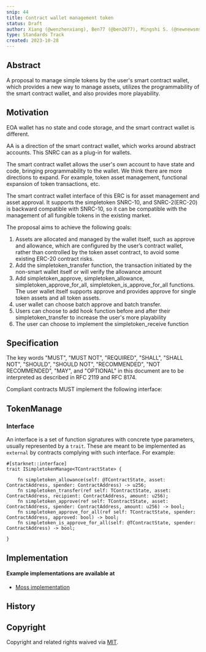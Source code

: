 ```yaml
---
snip: 44
title: Contract wallet management token
status: Draft
author: Xiang (@wenzhenxiang), Ben77 (@ben2077), Mingshi S. (@newnewsms)
type: Standards Track
created: 2023-10-28
---
```


## Abstract

A proposal to manage simple tokens by the user's smart contract wallet, which provides a new way to manage assets, utilizes the programmability of the smart contract wallet, and also provides more playability.

## Motivation

EOA wallet has no state and code storage, and the smart contract wallet is different.

AA is a direction of the smart contract wallet, which works around abstract accounts. This SNRC can as a plug-in for wallets.

The smart contract wallet allows the user's own account to have state and code, bringing programmability to the wallet. We think there are more directions to expand. For example, token asset management, functional expansion of token transactions, etc.

The smart contract wallet interface of this ERC is for asset management and asset approval. It supports the simpletoken SNRC-10, and SNRC-2(ERC-20) is backward compatible with SNRC-10, so it can be compatible with the management of all fungible tokens in the existing market.

The proposal aims to achieve the following goals:

1. Assets are allocated and managed by the wallet itself, such as approve and allowance, which are configured by the user’s contract wallet, rather than controlled by the token asset contract, to avoid some existing ERC-20 contract risks.
2. Add the simpletoken_transfer function, the transaction initiated by the non-smart wallet itself or  will verify the allowance amount
3. Add simpletoken_approve, simpletoken_allowance, simpletoken_approve_for_all, simpletoken_is_approve_for_all functions. The user wallet itself supports approve and provides approve 
 for single token assets and all token assets.
4. user wallet can choose batch approve and batch transfer. 
5. Users can choose to add hook function before and after their simpletoken_transfer to increase the user's more playability
6. The user can choose to implement the simpletoken_receive function


## Specification

The key words "MUST", "MUST NOT", "REQUIRED", "SHALL", "SHALL NOT", "SHOULD", "SHOULD NOT", "RECOMMENDED", "NOT RECOMMENDED", "MAY", and "OPTIONAL" in this document are to be interpreted as described in RFC 2119 and RFC 8174.

Compliant contracts MUST implement the following interface:

## TokenManage
### Interface


An interface is a set of function signatures with concrete type parameters, usually represented by a `trait`. These are meant to be implemented as `external` by contracts complying with such interface. For example:

```cairo
#[starknet::interface]
trait ISimpletokenManage<TContractState> {

    fn simpletoken_allowance(self: @TContractState, asset: ContractAddress, spender: ContractAddress) -> u256;
    fn simpletoken_transfer(ref self: TContractState, asset: ContractAddress, recipient: ContractAddress, amount: u256);
    fn simpletoken_approve(ref self: TContractState, asset: ContractAddress, spender: ContractAddress, amount: u256) -> bool;
    fn simpletoken_approve_for_all(ref self: TContractState, spender: ContractAddress, approved: bool) -> bool;
    fn simpletoken_is_approve_for_all(self: @TContractState, spender: ContractAddress) -> bool;

}
```


## Implementation
#### Example implementations are available at
- [Moss implementation](https://github.com/mossdapp/simpletokenmanage-cairo)

## History

## Copyright

Copyright and related rights waived via [MIT](../LICENSE).
